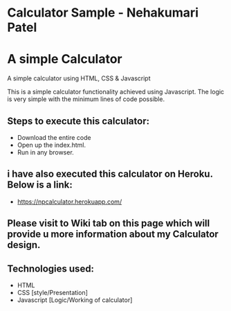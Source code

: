 # Calculator Sample - Nehakumari Patel

# A simple Calculator
 A simple calculator using HTML, CSS &amp; Javascript

 This is a simple calculator functionality achieved using Javascript. The logic is very simple with the minimum lines of code possible.
 
## Steps to execute this calculator:
- Download the entire code 
- Open up the index.html.
- Run in any browser.

## i have also executed this calculator on Heroku. Below is a link: 
- https://npcalculator.herokuapp.com/

## Please visit to Wiki tab on this page which will provide u more information about my Calculator design.

## Technologies used: 
- HTML
- CSS [style/Presentation]
- Javascript [Logic/Working of calculator]
